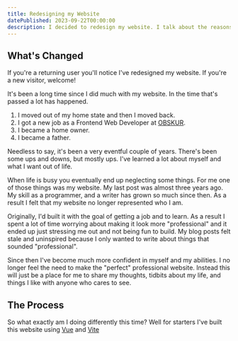 ```yaml
---
title: Redesigning my Website
datePublished: 2023-09-22T00:00:00
description: I decided to redesign my website. I talk about the reasons why and the process of doing it.
---
```


## What's Changed

If you're a returning user you'll notice I've redesigned my website. If you're a new visitor, welcome!

It's been a long time since I did much with my website. In the time that's passed a lot has happened.

1. I moved out of my home state and then I moved back.
1. I got a new job as a Frontend Web Developer at [OBSKUR](https://obskur.com).
1. I became a home owner.
1. I became a father.

Needless to say, it's been a very eventful couple of years. There's been some ups and downs, but mostly ups. I've learned a lot about myself and what I want out of life.

When life is busy you eventually end up neglecting some things. For me one of those things was my website. <router-link to="/blog/how-to-create-custom-video-controls-in-react-native">My last post</router-link> was almost three years ago. My skill as a programmer, and a writer has grown so much since then. As a result I felt that my website no longer represented who I am.

Originally, I'd built it with the goal of getting a job and to learn. As a result I spent a lot of time worrying about making it look more "professional" and it ended up just stressing me out and not being fun to build. My blog posts felt stale and uninspired because I only wanted to write about things that sounded "professional".

Since then I've become much more confident in myself and my abilities. I no longer feel the need to make the "perfect" professional website. Instead this will just be a place for me to share my thoughts, tidbits about my life, and things I like with anyone who cares to see.

## The Process

So what exactly am I doing differently this time? Well for starters I've built this website using [Vue](https://vuejs.org/) and [Vite](https://vitejs.dev/)
